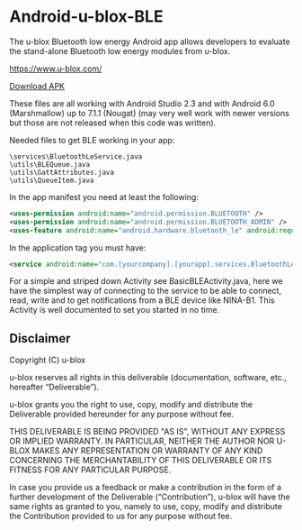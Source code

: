 # Android-u-blox-BLE
The u-blox Bluetooth low energy Android app allows developers to evaluate the stand-alone Bluetooth low energy modules from u-blox.

https://www.u-blox.com/

[Download APK](https://github.com/u-blox/Android-u-blox-BLE/releases/latest)

These files are all working with Android Studio 2.3 and with Android 6.0 (Marshmallow) up to 7.1.1 (Nougat) (may very well work with newer versions but those are not released when this code was written).

Needed files to get BLE working in your app:  
```
\services\BluetoothLeService.java
\utils\BLEQueue.java
\utils\GattAttributes.java
\utils\QueueItem.java
```

In the app manifest you need at least the following:  
```xml
<uses-permission android:name="android.permission.BLUETOOTH" />  
<uses-permission android:name="android.permission.BLUETOOTH_ADMIN" />  
<uses-feature android:name="android.hardware.bluetooth_le" android:required="true" />
```

In the application tag you must have:  
```xml
<service android:name="com.[yourcompany].[yourapp].services.BluetoothLeService" android:enabled="true" />
```

For a simple and striped down Activity see BasicBLEActivity.java, here we have the simplest way of connecting to the service to be able to connect, read, write and to get notifications from a BLE device like NINA-B1. This Activity is well documented to set you started in no time.

## Disclaimer
Copyright (C) u-blox

u-blox reserves all rights in this deliverable (documentation, software, etc., hereafter “Deliverable”).

u-blox grants you the right to use, copy, modify and distribute the Deliverable provided hereunder for any purpose without fee.

THIS DELIVERABLE IS BEING PROVIDED "AS IS", WITHOUT ANY EXPRESS OR IMPLIED WARRANTY. IN PARTICULAR, NEITHER THE AUTHOR NOR U-BLOX MAKES ANY REPRESENTATION OR WARRANTY OF ANY KIND CONCERNING THE MERCHANTABILITY OF THIS DELIVERABLE OR ITS FITNESS FOR ANY PARTICULAR PURPOSE.

In case you provide us a feedback or make a contribution in the form of a further development of the Deliverable (“Contribution”), u-blox will have the same rights as granted to you, namely to use, copy, modify and distribute the Contribution provided to us for any purpose without fee.
